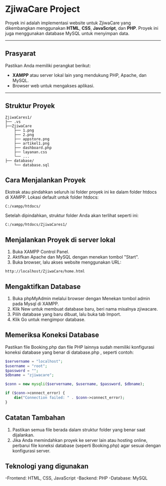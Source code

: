 # ZjiwaCare Project

Proyek ini adalah implementasi website untuk ZjiwaCare yang dikembangkan menggunakan **HTML**, **CSS**, **JavaScript**, dan **PHP**. Proyek ini juga menggunakan database MySQL untuk menyimpan data.

---

## Prasyarat

Pastikan Anda memiliki perangkat berikut:
- **XAMPP** atau server lokal lain yang mendukung PHP, Apache, dan MySQL.
- Browser web untuk mengakses aplikasi.

---

## Struktur Proyek

```plaintext
ZjiwaCares1/
├── .vs
├──ZjiwaCare
    ├── 1.png
    ├── 2.png
    ├── appstore.png
    ├── artikel1.png    
    ├── dashboard.php
    ├── layanan.css
    └── ...
├── database/
    └── database.sql
```
## Cara Menjalankan Proyek
Ekstrak atau pindahkan seluruh isi folder proyek ini ke dalam folder htdocs di XAMPP.
Lokasi default untuk folder htdocs:
```URL
C:/xampp/htdocs/
```

Setelah dipindahkan, struktur folder Anda akan terlihat seperti ini:
```URL
C:/xampp/htdocs/ZjiwaCares1/
```

## Menjalankan Proyek di server lokal
1. Buka XAMPP Control Panel.
2. Aktifkan Apache dan MySQL dengan menekan tombol "Start".
3. Buka browser, lalu akses website menggunakan URL:
```URL
http://localhost/ZjiwaCare/home.html
```

## Mengaktifkan Database
1. Buka phpMyAdmin melalui browser dengan Menekan tombol admin pada Mysql di XAMPP.
2. Klik New untuk membuat database baru, beri nama misalnya zjiwacare.
3. Pilih database yang baru dibuat, lalu buka tab Import.
4. Klik Go untuk mengimpor database.

## Memeriksa Koneksi Database
Pastikan file Booking.php dan file PHP lainnya sudah memiliki konfigurasi koneksi database yang benar di database.php , seperti contoh:
```PHP
$servername = "localhost";
$username = "root";
$password = "";
$dbname = "zjiwacare";

$conn = new mysqli($servername, $username, $password, $dbname);

if ($conn->connect_error) {
    die("Connection failed: " . $conn->connect_error);
}
```

## Catatan Tambahan
1. Pastikan semua file berada dalam struktur folder yang benar saat dijalankan.
2. Jika Anda memindahkan proyek ke server lain atau hosting online, perbarui file koneksi database (seperti Booking.php) agar sesuai dengan konfigurasi server.

## Teknologi yang digunakan

-Frontend: HTML, CSS, JavaScript
-Backend: PHP
-Database: MySQL


